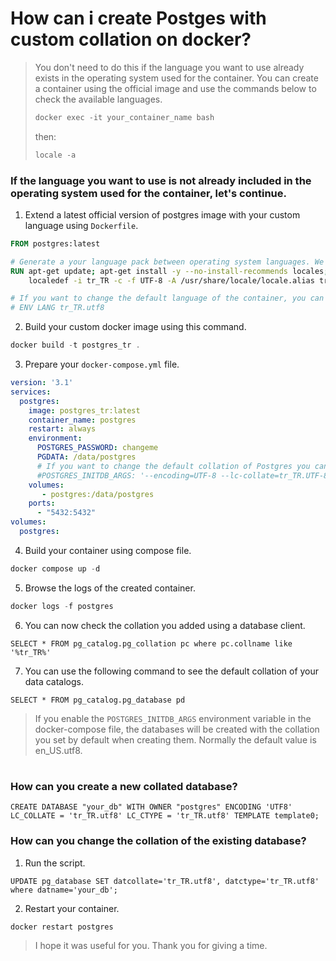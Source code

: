 # How can i create Postges with custom collation on docker?

> You don't need to do this if the language you want to use already exists in the operating system used for the container. You can create a container using the official image and use the commands below to check the available languages.
> ```PowerShell
> docker exec -it your_container_name bash
> ```
> then:
> ```PowerShell
> locale -a
> ```

### If the language you want to use is not already included in the operating system used for the container, let's continue.
1. Extend a latest official version of postgres image with your custom language using `Dockerfile`.

``` Dockerfile
FROM postgres:latest

# Generate a your language pack between operating system languages. We use: tr_TR.UTF-8
RUN apt-get update; apt-get install -y --no-install-recommends locales; rm -rf /var/lib/apt/lists/*; \
	localedef -i tr_TR -c -f UTF-8 -A /usr/share/locale/locale.alias tr_TR.UTF-8

# If you want to change the default language of the container, you can also add the following code. [optional]
# ENV LANG tr_TR.utf8

```

2. Build your custom docker image using this command.
```PowerShell
docker build -t postgres_tr .
```

3. Prepare your `docker-compose.yml` file.

``` YAML
version: '3.1'
services:
  postgres:
    image: postgres_tr:latest
    container_name: postgres
    restart: always
    environment:
      POSTGRES_PASSWORD: changeme
      PGDATA: /data/postgres
      # If you want to change the default collation of Postgres you can use the following. [optional]
      #POSTGRES_INITDB_ARGS: '--encoding=UTF-8 --lc-collate=tr_TR.UTF-8 --lc-ctype=tr_TR.UTF-8'
    volumes:
       - postgres:/data/postgres
    ports:
      - "5432:5432"
volumes:
  postgres:
```

4. Build your container using compose file.

```PowerShell
docker compose up -d
```

5. Browse the logs of the created container.

```PowerShell
docker logs -f postgres
```

6. You can now check the collation you added using a database client.

```PLpgSQL
SELECT * FROM pg_catalog.pg_collation pc where pc.collname like '%tr_TR%'
```

7. You can use the following command to see the default collation of your data catalogs.

```PLpgSQL
SELECT * FROM pg_catalog.pg_database pd
```
> If you enable the `POSTGRES_INITDB_ARGS` environment variable in the docker-compose file, the databases will be created with the collation you set by default when creating them. Normally the default value is en_US.utf8.

#
#

### How can you create a new collated database?
 
 ```PLpgSQL
CREATE DATABASE "your_db" WITH OWNER "postgres" ENCODING 'UTF8' LC_COLLATE = 'tr_TR.utf8' LC_CTYPE = 'tr_TR.utf8' TEMPLATE template0;
```

### How can you change the collation of the existing database?

1. Run the script.
 ```PLpgSQL
UPDATE pg_database SET datcollate='tr_TR.utf8', datctype='tr_TR.utf8' where datname='your_db';
```
2. Restart your container.

```PowerShell
docker restart postgres
```

> I hope it was useful for you. Thank you for giving a time.
